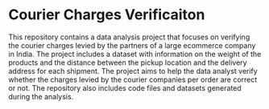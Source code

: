 # Courier Charges Verificaiton

This repository contains a data analysis project that focuses on verifying the courier charges levied by the partners of a large ecommerce company in India. The project includes a dataset with information on the weight of the products and the distance between the pickup location and the delivery address for each shipment. The project aims to help the data analyst verify whether the charges levied by the courier companies per order are correct or not. The repository also includes code files and datasets generated during the analysis.
